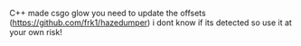 C++ made csgo glow
you need to update the offsets (https://github.com/frk1/hazedumper)
i dont know if its detected so use it at your own risk!
